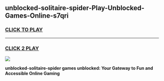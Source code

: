 
## unblocked-solitaire-spider-Play-Unblocked-Games-Online-s7qri
<h3>
<a href="https://premium76.site?title=unblocked-solitaire-spider&ref=25A">CLICK TO PLAY</a></h3>
<hr>

<h3>
<a href="https://premium76.site?title=unblocked-solitaire-spider&ref=25A">CLICK 2 PLAY</a>
  
</h3>

<a href="https://premium76.site?title=unblocked-solitaire-spider&ref=25A"><img src="https://clearcache.store/games.png"></a>


**unblocked-solitaire-spider games unblocked: Your Gateway to Fun and Accessible Online Gaming**
